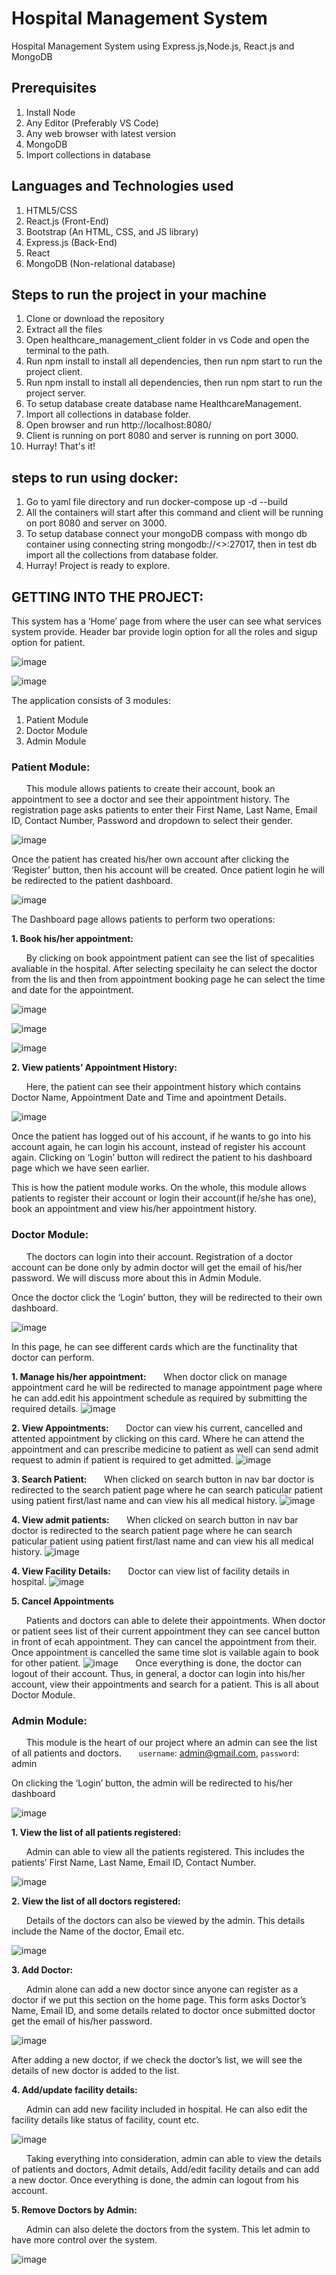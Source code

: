 # Hospital Management System
Hospital Management System using Express.js,Node.js, React.js and MongoDB



## Prerequisites
1. Install Node 
2. Any Editor (Preferably VS Code)
3. Any web browser with latest version
4. MongoDB
5. Import collections in database

## Languages and Technologies used
1. HTML5/CSS
2. React.js (Front-End)
3. Bootstrap (An HTML, CSS, and JS library)
4. Express.js (Back-End)
5. React
6. MongoDB (Non-relational database)

## Steps to run the project in your machine
1. Clone or download the repository
2. Extract all the files
3. Open healthcare_management_client folder in vs Code and open the terminal to the path.
4. Run npm install to install all dependencies, then run npm start to run the project client.
5. Run npm install to install all dependencies, then run npm start to run the project server.
6. To setup database create database name HealthcareManagement.
7. Import all collections in  database folder.
8. Open browser and run http://localhost:8080/
9. Client is running on port 8080 and server is running on port 3000.
10. Hurray! That's it!

## steps to run using docker:
1. Go to yaml file directory and run docker-compose up -d --build
2. All the containers will start after this command and client will be running on port 8080 
   and server on 3000.
3. To setup database connect your mongoDB compass with mongo db container  using connecting 
   string mongodb://<<IP address>>:27017, then in test db import all the collections from database folder.
4. Hurray! Project is ready to explore.

## GETTING INTO THE PROJECT:
This system has a ‘Home’ page from where the user can see what services system provide. 
Header bar provide login option for all the roles and sigup option for patient.


![image](https://github.com/tushar251095/Hospital_Management_System/blob/main/ProjectScreenshots/homePage%20(2).png?raw=true)


![image](https://github.com/tushar251095/Hospital_Management_System/blob/main/ProjectScreenshots/loginPage.png?raw=true)


The application consists of 3 modules:
1. Patient Module
2. Doctor Module
3. Admin Module

### Patient Module:

  &nbsp; &nbsp; &nbsp; This module allows patients to create their account, book an appointment to see a doctor and see their appointment history.
  The registration page asks patients to enter their First Name, Last Name, Email ID, Contact Number, Password and dropdown to select their gender.
  
![image](https://github.com/tushar251095/Hospital_Management_System/blob/main/ProjectScreenshots/PatientRegistrationPage.png?raw=true)


Once the patient has created his/her own account after clicking the ‘Register’ button, then his account will be created. Once patient login he will be redirected to the patient dashboard.

![image](https://github.com/tushar251095/Hospital_Management_System/blob/main/ProjectScreenshots/patientDashBoard.png?raw=true)

The Dashboard page allows patients to perform two operations:

**1. Book his/her appointment:**

  &nbsp; &nbsp; &nbsp; By clicking on book appointment patient can see the list of specalities avaliable in the hospital. After selecting specilaity he can select the doctor from the lis and then from appointment booking page he can select the time and date for the appointment.

![image](https://github.com/tushar251095/Hospital_Management_System/blob/main/ProjectScreenshots/specialityList.png?raw=true)

![image](https://github.com/tushar251095/Hospital_Management_System/blob/main/ProjectScreenshots/bookAppointmentDoctorList.png?raw=true)

![image](https://github.com/tushar251095/Hospital_Management_System/blob/main/ProjectScreenshots/bookAppointmnetForm.png?raw=true)

**2. View patients’ Appointment History:**

  &nbsp; &nbsp; &nbsp; Here, the patient can see their appointment history which contains Doctor Name, Appointment Date and Time and apointment Details.
	
![image](https://github.com/tushar251095/Hospital_Management_System/blob/main/ProjectScreenshots/patientMedicalHistory.png?raw=true)

Once the patient has logged out of his account, if he wants to go into his account again, he can login his account, instead of register his account again.
Clicking on ‘Login’ button will redirect the patient to his dashboard page which we have seen earlier.

This is how the patient module works. On the whole, this module allows patients to register their account or login their account(if he/she has one), book an appointment and view his/her appointment history.

### Doctor Module:

  &nbsp; &nbsp; &nbsp; The doctors can login into their account. Registration of a doctor account can be done only by admin doctor will get the email of his/her password. We will discuss more about this in Admin Module.

Once the doctor click the ‘Login’ button, they will be redirected to their own dashboard.

![image](https://github.com/tushar251095/Hospital_Management_System/blob/main/ProjectScreenshots/doctorDashboard.png?raw=true)

In this page, he can see different cards which are the functinality that doctor can perform.

**1. Manage his/her appointment:**
    &nbsp; &nbsp; &nbsp; When doctor click on manage appointment card he will be redirected to manage appointment page where he can add.edit his appointment schedule as required by submitting the required details.
    ![image](https://github.com/tushar251095/Hospital_Management_System/blob/main/ProjectScreenshots/doctorManageSchedulePage.png?raw=true)

**2. View Appointments:**
 &nbsp; &nbsp; &nbsp; Doctor can view his current, cancelled and attented appointment by clicking on this card. Where he can attend the appointment and can prescribe medicine to patient as well can send admit request to admin if patient is required to get admitted.
    ![image](https://github.com/tushar251095/Hospital_Management_System/blob/main/ProjectScreenshots/DocotorAppointmentList.png?raw=true)

 **3. Search Patient:**
     &nbsp; &nbsp; &nbsp;
     When clicked on search button in nav bar doctor is redirected to the search patient page where he can search paticular patient using patient first/last name and can view his all medical history.
    ![image](https://github.com/tushar251095/Hospital_Management_System/blob/main/ProjectScreenshots/searchPatient.png?raw=true)

 **4. View admit patients:**
     &nbsp; &nbsp; &nbsp;
     When clicked on search button in nav bar doctor is redirected to the search patient page where he can search paticular patient using patient first/last name and can view his all medical history.
    ![image](https://github.com/tushar251095/Hospital_Management_System/blob/main/ProjectScreenshots/doctorAdmittedpatient.png?raw=true)

 **4. View Facility Details:**
     &nbsp; &nbsp; &nbsp;
     Doctor can view list of facility details in hospital.
    ![image](https://github.com/tushar251095/Hospital_Management_System/blob/main/ProjectScreenshots/doctorFacilityList.png?raw=true)

**5. Cancel Appointments**
	
   &nbsp; &nbsp; &nbsp; Patients and doctors can able to delete their appointments.
   When doctor or patient sees list of their current appointment they can see cancel button in front of ecah appointment. They can cancel the appointment from their. Once appointment is cancelled the same time slot is vailable again to book for other patient.
![image](https://github.com/tushar251095/Hospital_Management_System/blob/main/ProjectScreenshots/DocotorAppointmentList.png?raw=true)
&nbsp; &nbsp; &nbsp; Once everything is done, the doctor can logout of their account. Thus, in general, a doctor can login into his/her account, view their appointments and search for a patient. This is all about Doctor Module.

### Admin Module:
   
   &nbsp; &nbsp; &nbsp; This module is the heart of our project where an admin can see the list of all patients and doctors.
  &nbsp; &nbsp; &nbsp; `username`: admin@gmail.com, `password`: admin

On clicking the ‘Login’ button, the admin will be redirected to his/her dashboard

![image](https://github.com/tushar251095/Hospital_Management_System/blob/main/ProjectScreenshots/adminDashboard.png?raw=true)


**1. View the list of all patients registered:**

  &nbsp; &nbsp; &nbsp; Admin can able to view all the patients registered. This includes the patients’ First Name, Last Name, Email ID, Contact Number. 
  
  ![image](https://github.com/tushar251095/Hospital_Management_System/blob/main/ProjectScreenshots/patientList.png?raw=true)
  
**2. View the list of all doctors registered:**

  &nbsp; &nbsp; &nbsp; Details of the doctors can also be viewed by the admin. This details include the Name of the doctor, Email etc.

![image](https://github.com/tushar251095/Hospital_Management_System/blob/main/ProjectScreenshots/doctorsList.png?raw=true)
  
**3. Add Doctor:**

  &nbsp; &nbsp; &nbsp; Admin alone can add a new doctor since anyone can register as a doctor if we put this section on the home page. This form asks Doctor’s Name, Email ID, and some details related to doctor once submitted doctor get the email of his/her password.
  
  ![image](https://github.com/tushar251095/Hospital_Management_System/blob/main/ProjectScreenshots/addDoctorPage.png?raw=true)
  
  After adding a new doctor, if we check the doctor’s list, we will see the details of new doctor is added to the list.
  
**4. Add/update facility details:**

  &nbsp; &nbsp; &nbsp; Admin can add new facility included in hospital. He can also edit the facility details like status of facility, count etc.
  
  ![image](https://github.com/tushar251095/Hospital_Management_System/blob/main/ProjectScreenshots/adminFacilityManagementPage.png?raw=true)
  
  &nbsp; &nbsp; &nbsp; Taking everything into consideration, admin can able to view the details of patients and doctors, Admit details, Add/edit facility details and can add a new doctor. Once everything is done, the admin can logout from his account.
  
**5. Remove Doctors by Admin:**

&nbsp; &nbsp; &nbsp; Admin can also delete the doctors from the system. This let admin to have more control over the system.

![image](https://github.com/tushar251095/Hospital_Management_System/blob/main/ProjectScreenshots/deleteDoctor.png?raw=true)



